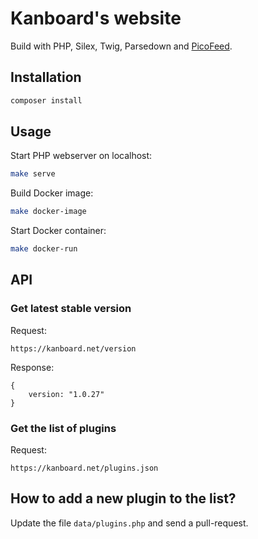 Kanboard's website
==================

Build with PHP, Silex, Twig, Parsedown and [PicoFeed](https://github.com/fguillot/picoFeed).

Installation
------------

```bash
composer install
```

Usage
-----

Start PHP webserver on localhost:

```bash
make serve
```

Build Docker image:

```bash
make docker-image
```

Start Docker container:

```bash
make docker-run
```

API
---

### Get latest stable version

Request:

```
https://kanboard.net/version
```

Response:

```
{
    version: "1.0.27"
}
```

### Get the list of plugins


Request:

```
https://kanboard.net/plugins.json
```

How to add a new plugin to the list?
------------------------------------

Update the file `data/plugins.php` and send a pull-request.
